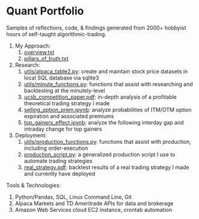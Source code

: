 # Quant Portfolio
Samples of reflections, code, & findings generated from 2000+ hobbyist hours of self-taught algorithmic-trading.

1. My Approach:
    1. [overview.txt](https://github.com/mkwok47/quant_portfolio/blob/main/01_my_approach/overview.txt)
    2. [pillars_of_truth.txt](https://github.com/mkwok47/quant_portfolio/blob/main/01_my_approach/pillars_of_truth.txt)
2. Research:
    1. [utils/alpaca_table2.py](https://github.com/mkwok47/quant_portfolio/blob/main/02_research/utils/alpaca_table2.py): create and maintain stock price datasets in local SQL database via sqlite3
    2. [utils/minute_functions.py](https://github.com/mkwok47/quant_portfolio/blob/main/02_research/utils/minute_functions.py): functions that assist with researching and backtesting at the minutely-level
    3. [ucsb_competition_paper.pdf](https://github.com/mkwok47/quant_portfolio/blob/main/02_research/ucsb_competition_paper.pdf): in-depth analysis of a profitable theoretical trading strategy I made
    4. [selling_option_prem.ipynb](https://github.com/mkwok47/quant_portfolio/blob/main/02_research/selling_option_prem.ipynb): analyze probabilities of ITM/OTM option expiration and associated premiums
    5. [top_gainers_effect.ipynb](https://github.com/mkwok47/quant_portfolio/blob/main/02_research/top_gainers_effect.ipynb): analyze the following interday gap and intraday change for top gainers
3. Deployment:
    1. [utils/production_functions.py](https://github.com/mkwok47/quant_portfolio/blob/main/03_deployment/utils/production_functions.py): functions that assist with production, including order-execution
    2. [production_script.py](https://github.com/mkwok47/quant_portfolio/blob/main/03_deployment/production_script.py): a generalized production script I use to automate trading strategies
    3. [real_strategy.pdf](https://github.com/mkwok47/quant_portfolio/blob/main/03_deployment/real_strategy.pdf): backtest results of a real trading strategy I made and currently have deployed

Tools & Technologies:
1. Python/Pandas, SQL, Linux Command Line, Git
2. Alpaca Markets and TD Ameritrade APIs for data and brokerage
3. Amazon Web Services cloud EC2 instance, crontab automation
